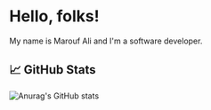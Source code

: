 # Hello, folks!

My name is Marouf Ali and I'm a software developer. 

## &#x1f4c8; GitHub Stats

![Anurag's GitHub stats](https://github-readme-stats.vercel.app/api?username=bt-marouf-ali&show_icons=true&include_all_commits=true&count_private=true&theme=gotham)


<!---
bt-marouf-ali/bt-marouf-ali is a ✨ special ✨ repository because its `README.md` (this file) appears on your GitHub profile.
You can click the Preview link to take a look at your changes.
--->
